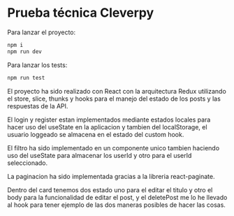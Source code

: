 # Prueba técnica Cleverpy

Para lanzar el proyecto:

```bash
npm i
npm run dev
```

Para lanzar los tests:

```bash
npm run test
```

El proyecto ha sido realizado con React con la arquitectura Redux utilizando el store, slice, thunks y hooks para el manejo del estado de los posts y las respuestas de la API.

El login y register estan implementados mediante estados locales para hacer uso del useState en la aplicacion y tambien del localStorage, el usuario loggeado se almacena en el estado del custom hook.

El filtro ha sido implementado en un componente unico tambien haciendo uso del useState para almacenar los userId y otro para el userId seleccionado.

La paginacion ha sido implementada gracias a la libreria react-paginate.

Dentro del card tenemos dos estado uno para el editar el titulo y otro el body para la funcionalidad de editar el post, y el deletePost me lo he llevado al hook para tener ejemplo de las dos maneras posibles de hacer las cosas.
